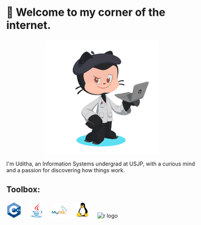 <h1 align="left">👾 Welcome to my corner of the internet.</h1>

###
<div style="text-align: center;">
  <img src="octocat-1748165814552.png" alt="Octocat" style="width: 300px; height: auto;">
</div>

<p align="left">I'm Uditha, an Information Systems undergrad at USJP, with a curious mind and a passion for discovering how things work.</p>

###

<h2 align="left">Toolbox:</h2>

###

<div align="left">
  <img src="https://raw.githubusercontent.com/devicons/devicon/master/icons/cplusplus/cplusplus-original.svg" height="40" alt="cplusplus logo" />
  <img width="12" />
  <img src="https://raw.githubusercontent.com/devicons/devicon/master/icons/java/java-original.svg" height="40" alt="java logo" />
  <img width="12" />
  <img src="https://raw.githubusercontent.com/devicons/devicon/master/icons/mysql/mysql-original-wordmark.svg" height="40" alt="mysql logo" />
  <img width="12" />
  <img src="https://raw.githubusercontent.com/devicons/devicon/master/icons/linux/linux-original.svg" height="40" alt="linux logo" />
  <img width="12" />
  <img src="https://cdn.icon-icons.com/icons2/1381/PNG/512/rstudio_94807.png" height="40" alt="r logo" />
  <img width="12" />
</div>


###
